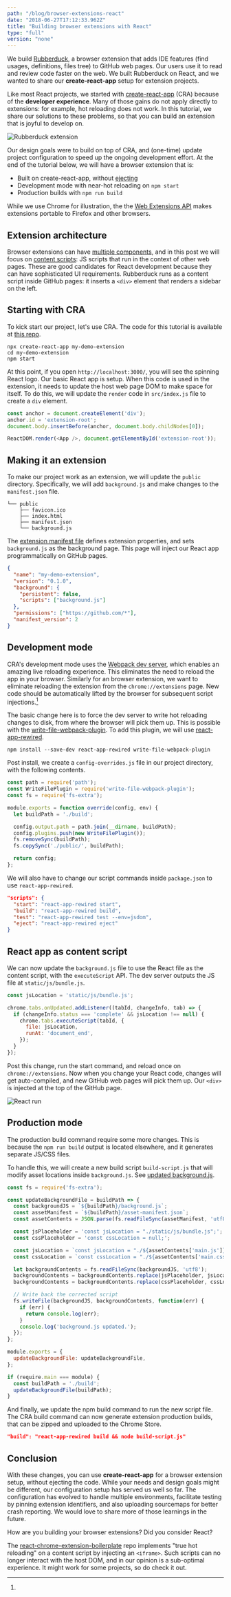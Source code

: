 ```yaml
---
path: "/blog/browser-extensions-react"
date: "2018-06-27T17:12:33.962Z"
title: "Building browser extensions with React"
type: "full"
version: "none"
---
```


We build [Rubberduck](/), a browser extension that adds IDE features (find usages, definitions, files tree) to GitHub web pages. Our users use it to read and review code faster on the web. We built Rubberduck on React, and we wanted to share our **create-react-app** setup for extension projects.

Like most React projects, we started with [create-react-app](https://github.com/facebook/create-react-app) (CRA) because of the **developer experience**. Many of those gains do not apply directly to extensions: for example, hot reloading does not work. In this tutorial, we share our solutions to these problems, so that you can build an extension that is joyful to develop on.

![Rubberduck extension](redux-example.gif)

Our design goals were to build on top of CRA, and (one-time) update project configuration to speed up the ongoing development effort. At the end of the tutorial below, we will have a browser extension that is:

* Built on create-react-app, without [ejecting](https://github.com/facebook/create-react-app/blob/master/packages/react-scripts/template/README.md#npm-run-eject)
* Development mode with near-hot reloading on `npm start`
* Production builds with `npm run build`

While we use Chrome for illustration, the the [Web Extensions API](https://developer.mozilla.org/en-US/Add-ons/WebExtensions) makes extensions portable to Firefox and other browsers.

## Extension architecture

Browser extensions can have [multiple components](https://developer.chrome.com/extensions/overview#arch), and in this post we will focus on [content scripts](https://developer.chrome.com/extensions/content_scripts): JS scripts that run in the context of other web pages. These are good candidates for React development because they can have sophisticated UI requirements. Rubberduck runs as a content script inside GitHub pages: it inserts a `<div>` element that renders a sidebar on the left.

## Starting with CRA

To kick start our project, let's use CRA. The code for this tutorial is available at [this repo](https://github.com/karigari/my-react-extension).

```
npx create-react-app my-demo-extension
cd my-demo-extension
npm start
```

At this point, if you open `http://localhost:3000/`, you will see the spinning React logo. Our basic React app is setup. When this code is used in the extension, it needs to update the host web page DOM to make space for itself. To do this, we will update the `render` code in `src/index.js` file to create a `div` element.

```javascript
const anchor = document.createElement('div');
anchor.id = 'extension-root';
document.body.insertBefore(anchor, document.body.childNodes[0]);

ReactDOM.render(<App />, document.getElementById('extension-root'));
```

## Making it an extension

To make our project work as an extension, we will update the `public` directory. Specifically, we will add `background.js` and make changes to the `manifest.json` file.

```
└── public
    ├── favicon.ico
    ├── index.html
    ├── manifest.json
    └── background.js
```

The [extension manifest file](https://developer.chrome.com/extensions/manifest) defines extension properties, and sets `background.js` as the background page. This page will inject our React app programmatically on GitHub pages.

```json
{
  "name": "my-demo-extension",
  "version": "0.1.0",
  "background": {
    "persistent": false,
    "scripts": ["background.js"]
  },
  "permissions": ["https://github.com/*"],
  "manifest_version": 2
}
```

## Development mode

CRA's development mode uses the [Webpack dev server](https://github.com/webpack/webpack-dev-server), which enables an amazing live reloading experience. This eliminates the need to reload the app in your browser. Similarly for an browser extension, we want to eliminate reloading the extension from the `chrome://extensions` page. New code should be automatically lifted by the browser for subsequent script injections.[^1]

The basic change here is to force the dev server to write hot reloading changes to disk, from where the browser will pick them up. This is possible with the [write-file-webpack-plugin](https://github.com/gajus/write-file-webpack-plugin). To add this plugin, we will use [react-app-rewired](https://github.com/timarney/react-app-rewired).

```
npm install --save-dev react-app-rewired write-file-webpack-plugin
```

Post install, we create a `config-overrides.js` file in our project directory, with the following contents.

```javascript
const path = require('path');
const WriteFilePlugin = require('write-file-webpack-plugin');
const fs = require('fs-extra');

module.exports = function override(config, env) {
  let buildPath = './build';

  config.output.path = path.join(__dirname, buildPath);
  config.plugins.push(new WriteFilePlugin());
  fs.removeSync(buildPath);
  fs.copySync('./public/', buildPath);

  return config;
};
```

We will also have to change our script commands inside `package.json` to use `react-app-rewired`.

```json
"scripts": {
  "start": "react-app-rewired start",
  "build": "react-app-rewired build",
  "test": "react-app-rewired test --env=jsdom",
  "eject": "react-app-rewired eject"
}
```

## React app as content script

We can now update the `background.js` file to use the React file as the content script, with the `executeScript` API. The dev server outputs the JS file at `static/js/bundle.js`.

```javascript
const jsLocation = 'static/js/bundle.js';

chrome.tabs.onUpdated.addListener((tabId, changeInfo, tab) => {
  if (changeInfo.status === 'complete' && jsLocation !== null) {
    chrome.tabs.executeScript(tabId, {
      file: jsLocation,
      runAt: 'document_end',
    });
  }
});
```

Post this change, run the start command, and reload once on `chrome://extensions`. Now when you change your React code, changes will get auto-compiled, and new GitHub web pages will pick them up. Our `<div>` is injected at the top of the GitHub page.

![React run](react-run-start.png)

## Production mode

The production build command require some more changes. This is because the `npm run build` output is located elsewhere, and it generates separate JS/CSS files.

To handle this, we will create a new build script `build-script.js` that will modify asset locations inside `background.js`. See [updated background.js](https://github.com/karigari/my-react-extension/blob/master/public/background.js).

```javascript
const fs = require('fs-extra');

const updateBackgroundFile = buildPath => {
  const backgroundJS = `${buildPath}/background.js`;
  const assetManifest = `${buildPath}/asset-manifest.json`;
  const assetContents = JSON.parse(fs.readFileSync(assetManifest, 'utf8'));

  const jsPlaceholder = 'const jsLocation = "./static/js/bundle.js";';
  const cssPlaceholder = 'const cssLocation = null;';

  const jsLocation = `const jsLocation = "./${assetContents['main.js']}";`;
  const cssLocation = `const cssLocation = "./${assetContents['main.css']}";`;

  let backgroundContents = fs.readFileSync(backgroundJS, 'utf8');
  backgroundContents = backgroundContents.replace(jsPlaceholder, jsLocation);
  backgroundContents = backgroundContents.replace(cssPlaceholder, cssLocation);

  // Write back the corrected script
  fs.writeFile(backgroundJS, backgroundContents, function(err) {
    if (err) {
      return console.log(err);
    }
    console.log('background.js updated.');
  });
};

module.exports = {
  updateBackgroundFile: updateBackgroundFile,
};

if (require.main === module) {
  const buildPath = './build';
  updateBackgroundFile(buildPath);
}
```

And finally, we update the npm build command to run the new script file. The CRA build command can now generate extension production builds, that can be zipped and uploaded to the Chrome Store.

```json
"build": "react-app-rewired build && node build-script.js"
```

## Conclusion

With these changes, you can use **create-react-app** for a browser extension setup, without ejecting the code. While your needs and design goals might be different, our configuration setup has served us well so far. The configuration has evolved to handle multiple environments, facilitate testing by pinning extension identifiers, and also uploading sourcemaps for better crash reporting. We would love to share more of those learnings in the future.

How are you building your browser extensions? Did you consider React?

[^1]:

  The [react-chrome-extension-boilerplate](https://github.com/jhen0409/react-chrome-extension-boilerplate) repo implements "true hot reloading" on a content script by injecting an `<iframe>`. Such scripts can no longer interact with the host DOM, and in our opinion is a sub-optimal experience. It might work for some projects, so do check it out.

